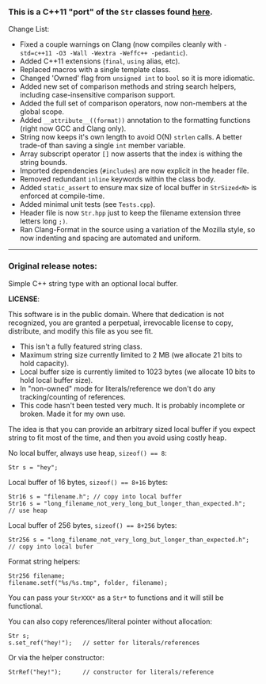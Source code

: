 
### This is a C++11 "port" of the `Str` classes found [here](https://github.com/ocornut/str).

Change List:

- Fixed a couple warnings on Clang (now compiles cleanly with `-std=c++11 -O3 -Wall -Wextra -Weffc++ -pedantic`).
- Added C++11 extensions (`final`, `using` alias, etc).
- Replaced macros with a single template class.
- Changed 'Owned' flag from `unsigned int` to `bool` so it is more idiomatic.
- Added new set of comparison methods and string search helpers, including case-insensitive comparison support.
- Added the full set of comparison operators, now non-members at the global scope.
- Added `__attribute__((format))` annotation to the formatting functions (right now GCC and Clang only).
- String now keeps it's own length to avoid O(N) `strlen` calls. A better trade-of than saving a single `int` member variable.
- Array subscript operator `[]` now asserts that the index is withing the string bounds.
- Imported dependencies (`#includes`) are now explicit in the header file.
- Removed redundant `inline` keywords within the class body.
- Added `static_assert` to ensure max size of local buffer in `StrSized<N>` is enforced at compile-time.
- Added minimal unit tests (see `Tests.cpp`).
- Header file is now `Str.hpp` just to keep the filename extension three letters long `;)`.
- Ran Clang-Format in the source using a variation of the Mozilla style, so now indenting and spacing are automated and uniform.

----

### Original release notes:

Simple C++ string type with an optional local buffer.

**LICENSE**:

This software is in the public domain. Where that dedication is not
recognized, you are granted a perpetual, irrevocable license to copy,
distribute, and modify this file as you see fit.

- This isn't a fully featured string class.
- Maximum string size currently limited to 2 MB (we allocate 21 bits to hold capacity).
- Local buffer size is currently limited to 1023 bytes (we allocate 10 bits to hold local buffer size).
- In "non-owned" mode for literals/reference we don't do any tracking/counting of references.
- This code hasn't been tested very much. It is probably incomplete or broken. Made it for my own use.

The idea is that you can provide an arbitrary sized local buffer if you expect string to fit
most of the time, and then you avoid using costly heap.

No local buffer, always use heap, `sizeof() == 8`:

    Str s = "hey";

Local buffer of 16 bytes, `sizeof() == 8+16` bytes:

    Str16 s = "filename.h"; // copy into local buffer
    Str16 s = "long_filename_not_very_long_but_longer_than_expected.h";   // use heap

Local buffer of 256 bytes, `sizeof() == 8+256` bytes:

    Str256 s = "long_filename_not_very_long_but_longer_than_expected.h";  // copy into local bufer

Format string helpers:

    Str256 filename;
    filename.setf("%s/%s.tmp", folder, filename);

You can pass your `StrXXX*` as a `Str*` to functions and it will still be functional.

You can also copy references/literal pointer without allocation:

    Str s;
    s.set_ref("hey!");   // setter for literals/references

Or via the helper constructor:

    StrRef("hey!");      // constructor for literals/reference

